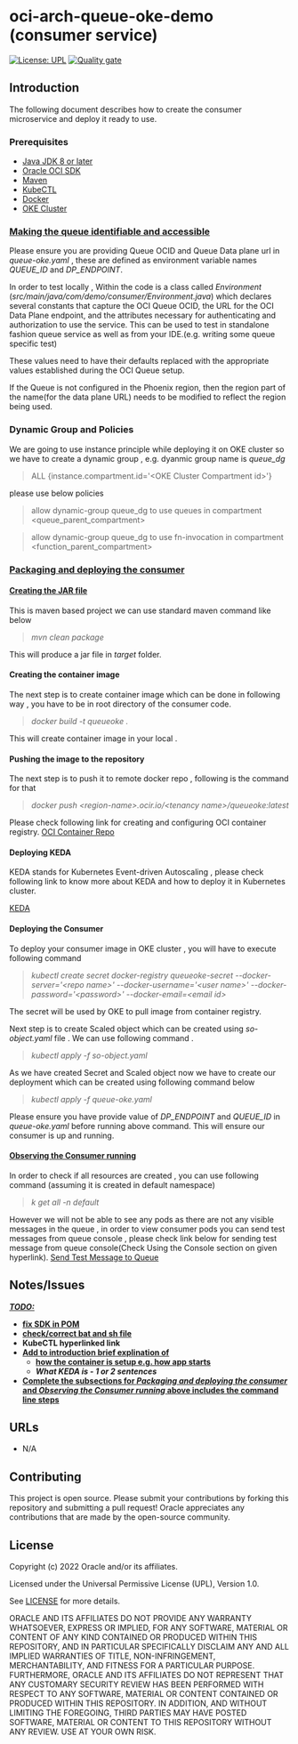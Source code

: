 # oci-arch-queue-oke-demo (consumer service)

[![License: UPL](https://img.shields.io/badge/license-UPL-green)](https://img.shields.io/badge/license-UPL-green) [![Quality gate](https://sonarcloud.io/api/project_badges/quality_gate?project=oracle-devrel_oci-arch-queue-oke-demo)](https://sonarcloud.io/dashboard?id=oracle-devrel_oci-arch-queue-oke-demo)

## Introduction

The following document describes how to create the consumer microservice and deploy it ready to use.

### Prerequisites

- [Java JDK 8 or later](https://www.oracle.com/java/technologies/downloads/)
- [Oracle OCI SDK](https://docs.oracle.com/en-us/iaas/Content/API/SDKDocs/javasdk.htm)
- [Maven](https://maven.apache.org/download.cgi)
- [KubeCTL](https://kubernetes.io/docs/tasks/tools/)
- [Docker](https://docs.docker.com/get-docker/)
- [OKE Cluster](https://docs.oracle.com/en-us/iaas/Content/ContEng/home.htm)



### <u>Making the queue identifiable and accessible</u>

Please ensure you are providing Queue OCID and Queue Data plane url in *queue-oke.yaml* , these are defined as environment variable names *QUEUE_ID* and *DP_ENDPOINT*.

In order to test locally , Within the code is a class called *Environment* (*src/main/java/com/demo/consumer/Environment.java*) which declares several constants that capture the OCI Queue OCID, the URL for the OCI Data Plane endpoint, and the attributes necessary for authenticating and authorization to use the service. This can be used to test in standalone fashion queue service as well as from your IDE.(e.g. writing some queue specific test)

These values need to have their defaults replaced with the appropriate values established during the OCI Queue setup.

If the Queue is not configured in the Phoenix region, then the region part of the name(for the data plane URL) needs to be modified to reflect the region being used.

### Dynamic Group and Policies
  

We are going to use instance principle while deploying it on OKE cluster so we have to create a dynamic group , e.g. dyanmic group name is *queue_dg*
>ALL {instance.compartment.id='\<OKE Cluster Compartment id\>'}

please use below policies 
> allow dynamic-group queue_dg to use queues in compartment <queue_parent_compartment>

> allow dynamic-group queue_dg to use fn-invocation in compartment <function_parent_compartment>
### <u>Packaging and deploying the consumer</u>

#### <u>Creating the JAR file</u>

This is maven based project we can use standard maven command like below 
> *mvn clean package*

This will produce a jar file in *target* folder.
#### Creating the container image

The next step is to create  container image which can be done in following way , you have to be in root directory of the consumer code.
> *docker build -t queueoke .*

This will create container image in your local .

#### Pushing the image to the repository

The next step is to push it to remote docker repo , following is the command for that 
> *docker push \<region-name\>.ocir.io/\<tenancy name\>/queueoke:latest*

Please check following link for creating and configuring OCI container registry.
[OCI Container Repo](https://docs.oracle.com/en-us/iaas/Content/Registry/Concepts/registryoverview.htm)

#### Deploying KEDA

KEDA stands for Kubernetes Event-driven Autoscaling , please check following link to know more about KEDA and how to deploy it in Kubernetes cluster.

[KEDA](https://keda.sh/)

#### Deploying the Consumer

To deploy your consumer image in OKE cluster , you will have to execute following command 
> *kubectl create secret docker-registry queueoke-secret --docker-server='\<repo name\>' --docker-username='\<user name\>' --docker-password='\<password\>' --docker-email=\<email id\>*

The secret will be used by OKE to pull image from container registry.

Next step is to create Scaled object which can be created using _so-object.yaml_ file . We can use following command .
>  _kubectl apply -f so-object.yaml_

As we have created Secret and Scaled object now we have to create our deployment which can be created using following command below
> _kubectl apply -f queue-oke.yaml_

Please ensure you have provide value of *DP_ENDPOINT* and *QUEUE_ID* in *queue-oke.yaml* before running above command. This will ensure our consumer is up and running.
#### <u>Observing the Consumer running</u>

In order to check if all resources are created , you can use following command (assuming it is created in default namespace)
> *k get all -n default*

However we will not be able to see any pods as there are not any visible messages in the queue , in order to view consumer pods you can send test messages from queue console , please check link below for sending test message from queue console(Check Using the Console section on given hyperlink).
[Send Test Message to Queue](https://docs.oracle.com/en-us/iaas/Content/queue/publish-messages.htm#example-manage)

## Notes/Issues

**<u>*TODO:*</u>**

* <u>**fix SDK in POM**</u>
* **<u>check/correct bat and sh file</u>** 
* **KubeCTL hyperlinked link**
* **<u>Add to introduction brief explination of</u>**
  * **<u> how the container is setup e.g. how app starts</u>**
  * ***What KEDA is - 1 or 2 sentences***
* <u>**Complete the subsections for *Packaging and deploying the consumer* and *Observing the Consumer running* above includes the command line steps**</u>

## URLs

* N/A

## Contributing

This project is open source.  Please submit your contributions by forking this repository and submitting a pull request!  Oracle appreciates any contributions that are made by the open-source community.

## License

Copyright (c) 2022 Oracle and/or its affiliates.

Licensed under the Universal Permissive License (UPL), Version 1.0.

See [LICENSE](LICENSE) for more details.

ORACLE AND ITS AFFILIATES DO NOT PROVIDE ANY WARRANTY WHATSOEVER, EXPRESS OR IMPLIED, FOR ANY SOFTWARE, MATERIAL OR CONTENT OF ANY KIND CONTAINED OR PRODUCED WITHIN THIS REPOSITORY, AND IN PARTICULAR SPECIFICALLY DISCLAIM ANY AND ALL IMPLIED WARRANTIES OF TITLE, NON-INFRINGEMENT, MERCHANTABILITY, AND FITNESS FOR A PARTICULAR PURPOSE.  FURTHERMORE, ORACLE AND ITS AFFILIATES DO NOT REPRESENT THAT ANY CUSTOMARY SECURITY REVIEW HAS BEEN PERFORMED WITH RESPECT TO ANY SOFTWARE, MATERIAL OR CONTENT CONTAINED OR PRODUCED WITHIN THIS REPOSITORY. IN ADDITION, AND WITHOUT LIMITING THE FOREGOING, THIRD PARTIES MAY HAVE POSTED SOFTWARE, MATERIAL OR CONTENT TO THIS REPOSITORY WITHOUT ANY REVIEW. USE AT YOUR OWN RISK. 